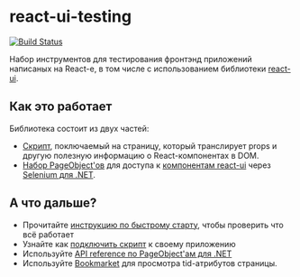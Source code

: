 # react-ui-testing

[![Build Status](https://travis-ci.org/skbkontur/retail-ui.svg?branch=master)](https://travis-ci.org/skbkontur/retail-ui)

Набор инструментов для тестирования фронтэнд приложений написаных на React-е, в том числе с использованием библиотеки
[react-ui](https://github.com/skbkontur/retail-ui).

## Как это работает

Библиотека состоит из двух частей:

-   [Скрипт](https://tech.skbkontur.ru/react-ui-testing/#/expose-tids-to-dom), поключаемый на страницу, который транслирует props и другую полезную информацию о React-компонентах в DOM.
-   [Набор PageObject'ов](https://tech.skbkontur.ru/react-ui-testing/#/page-objects-dot-net) для доступа к [компонентам react-ui](https://github.com/skbkontur/retail-ui) через [Selenium для .NET](http://www.seleniumhq.org/docs/03_webdriver.jsp#c).

## А что дальше?

-   Прочитайте [инструкцию по быстрому старту](https://tech.skbkontur.ru/react-ui-testing/#/quick-start), чтобы проверить что всё работает
-   Узнайте как [подключить скрипт](https://tech.skbkontur.ru/react-ui-testing/#/expose-tids-to-dom) к своему приложению
-   Используйте [API reference по PageObject'ам для .NET](https://tech.skbkontur.ru/react-ui-testing/#/page-objects-dot-net)
-   Используйте [Bookmarket](https://tech.skbkontur.ru/react-ui-testing/#/bookmarklet) для просмотра tid-атрибутов страницы.
